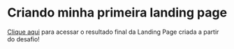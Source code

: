 # Criando minha primeira landing page

[Clique aqui](https://drysiqu3ira.github.io/css-desafio-01/) para acessar o resultado final da Landing Page criada a partir do desafio!
